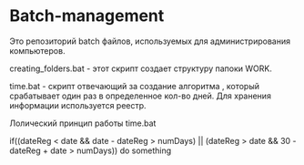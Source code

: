 # Batch-management
Это репозиторий batch файлов, используемых для администрирования компьютеров.

creating_folders.bat - этот скрипт создает структуру папоки WORK. 

time.bat - скрипт отвечающий за создание алгоритма , который срабатывает один раз в определенное кол-во дней. Для хранения информации используется реестр.





Лолический принцип работы time.bat

if((dateReg < date && date - dateReg > numDays) || (dateReg > date && 30 - dateReg + date > numDays)) do something

